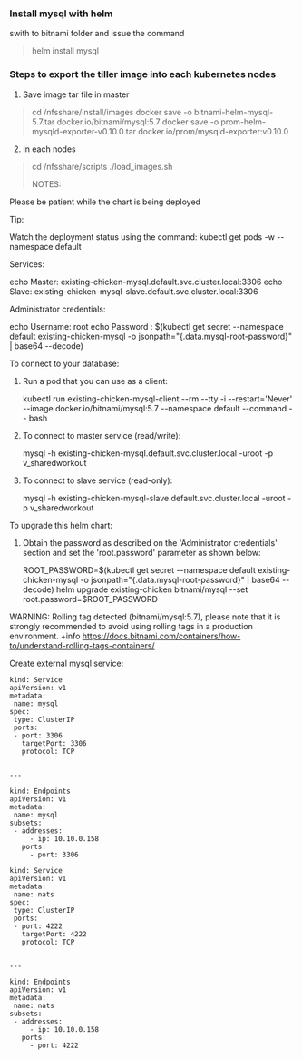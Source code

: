 ### Install mysql with helm

swith to bitnami folder and issue the command

> helm install mysql



### Steps to export the tiller image into each kubernetes nodes

1. Save image tar file in master
> cd /nfsshare/install/images
> docker save -o bitnami-helm-mysql-5.7.tar docker.io/bitnami/mysql:5.7
> docker save -o prom-helm-mysqld-exporter-v0.10.0.tar docker.io/prom/mysqld-exporter:v0.10.0
2. In each nodes
> cd /nfsshare/scripts
> ./load_images.sh
> 
> 
> 
> 
> 
> NOTES:

Please be patient while the chart is being deployed

Tip:

  Watch the deployment status using the command: kubectl get pods -w --namespace default

Services:

  echo Master: existing-chicken-mysql.default.svc.cluster.local:3306
  echo Slave:  existing-chicken-mysql-slave.default.svc.cluster.local:3306

Administrator credentials:

  echo Username: root
  echo Password : $(kubectl get secret --namespace default existing-chicken-mysql -o jsonpath="{.data.mysql-root-password}" | base64 --decode)

To connect to your database:

  1. Run a pod that you can use as a client:

      kubectl run existing-chicken-mysql-client --rm --tty -i --restart='Never' --image  docker.io/bitnami/mysql:5.7 --namespace default --command -- bash

  2. To connect to master service (read/write):

      mysql -h existing-chicken-mysql.default.svc.cluster.local -uroot -p v_sharedworkout

  3. To connect to slave service (read-only):

      mysql -h existing-chicken-mysql-slave.default.svc.cluster.local -uroot -p v_sharedworkout

To upgrade this helm chart:

  1. Obtain the password as described on the 'Administrator credentials' section and set the 'root.password' parameter as shown below:

      ROOT_PASSWORD=$(kubectl get secret --namespace default existing-chicken-mysql -o jsonpath="{.data.mysql-root-password}" | base64 --decode)
      helm upgrade existing-chicken bitnami/mysql --set root.password=$ROOT_PASSWORD

WARNING: Rolling tag detected (bitnami/mysql:5.7), please note that it is strongly recommended to avoid using rolling tags in a production environment.
+info https://docs.bitnami.com/containers/how-to/understand-rolling-tags-containers/


Create external mysql service:
``` 
kind: Service
apiVersion: v1
metadata:
 name: mysql
spec:
 type: ClusterIP
 ports:
 - port: 3306
   targetPort: 3306
   protocol: TCP


---

kind: Endpoints
apiVersion: v1
metadata:
 name: mysql
subsets:
 - addresses:
     - ip: 10.10.0.158
   ports:
     - port: 3306
```

``` 
kind: Service
apiVersion: v1
metadata:
 name: nats
spec:
 type: ClusterIP
 ports:
 - port: 4222
   targetPort: 4222
   protocol: TCP


---

kind: Endpoints
apiVersion: v1
metadata:
 name: nats
subsets:
 - addresses:
     - ip: 10.10.0.158
   ports:
     - port: 4222
```


